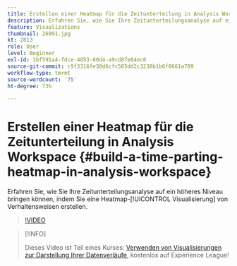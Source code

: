 ```yaml
---
title: Erstellen einer Heatmap für die Zeitunterteilung in Analysis Workspace
description: Erfahren Sie, wie Sie Ihre Zeitunterteilungsanalyse auf ein höheres Niveau bringen können, indem Sie eine Heatmap-Visualisierung von Verhaltensweisen erstellen.
feature: Visualizations
thumbnail: 26991.jpg
kt: 2813
role: User
level: Beginner
exl-id: 1bf591a4-fdce-4053-80d4-a9cd87e04ec6
source-git-commit: c9f3316fe30d6cfc505dd2c3238b1b6f0661a709
workflow-type: tm+mt
source-wordcount: '75'
ht-degree: 73%

---
```


# Erstellen einer Heatmap für die Zeitunterteilung in Analysis Workspace {#build-a-time-parting-heatmap-in-analysis-workspace}

Erfahren Sie, wie Sie Ihre Zeitunterteilungsanalyse auf ein höheres Niveau bringen können, indem Sie eine Heatmap-[!UICONTROL Visualisierung] von Verhaltensweisen erstellen.

>[!VIDEO](https://video.tv.adobe.com/v/26991/?quality=12)

>[!INFO]
>
> Dieses Video ist Teil eines Kurses: [Verwenden von Visualisierungen zur Darstellung Ihrer Datenverläufe](https://experienceleague.adobe.com/?recommended=Analytics-U-1-2021.1.visualizations&amp;lang=de), kostenlos auf Experience League!
